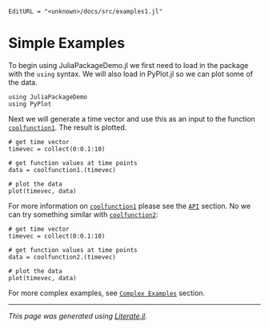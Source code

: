 ```@meta
EditURL = "<unknown>/docs/src/examples1.jl"
```

# Simple Examples
To begin using JuliaPackageDemo.jl we first need to load in the package with the `using` syntax. We will also load in PyPlot.jl so we can plot some of the data.

```@example examples1
using JuliaPackageDemo
using PyPlot
```

Next we will generate a time vector and use this as an input to the function [`coolfunction1`](@ref). The result is plotted.

```@example examples1
# get time vector
timevec = collect(0:0.1:10)

# get function values at time points
data = coolfunction1.(timevec)

# plot the data
plot(timevec, data)
```

For more information on [`coolfunction1`](@ref) please see the [`API`](@ref) section. No we can try something similar with [`coolfunction2`](@ref):

```@example examples1
# get time vector
timevec = collect(0:0.1:10)

# get function values at time points
data = coolfunction2.(timevec)

# plot the data
plot(timevec, data)
```

For more complex examples, see [`Complex Examples`](@ref) section.

---

*This page was generated using [Literate.jl](https://github.com/fredrikekre/Literate.jl).*

